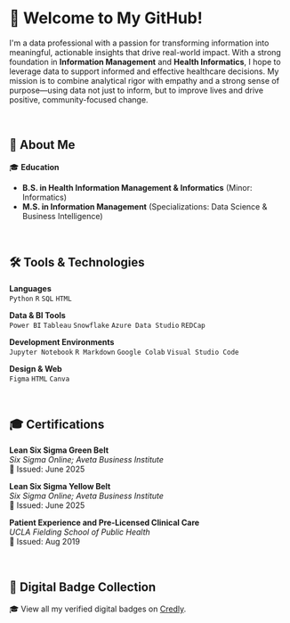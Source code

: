 # 👋 Welcome to My GitHub!

I'm a data professional with a passion for transforming information into meaningful, actionable insights that drive real-world impact. With a strong foundation in **Information Management** and **Health Informatics**, I hope to leverage data to support informed and effective healthcare decisions. My mission is to combine analytical rigor with empathy and a strong sense of purpose—using data not just to inform, but to improve lives and drive positive, community-focused change.

&nbsp;

## 🧬 About Me

🎓 **Education**  
- **B.S. in Health Information Management & Informatics** (Minor: Informatics)  
- **M.S. in Information Management**  (Specializations: Data Science & Business Intelligence)

&nbsp;

## 🛠️ Tools & Technologies

**Languages**  
`Python` `R` `SQL` `HTML`

**Data & BI Tools**  
`Power BI` `Tableau` `Snowflake` `Azure Data Studio` `REDCap`

**Development Environments**  
`Jupyter Notebook` `R Markdown` `Google Colab` `Visual Studio Code`

**Design & Web**  
`Figma` `HTML` `Canva`

&nbsp;

## 🎓 Certifications

**Lean Six Sigma Green Belt**  
*Six Sigma Online; Aveta Business Institute*  
📅 Issued: June 2025

**Lean Six Sigma Yellow Belt**  
*Six Sigma Online; Aveta Business Institute*  
📅 Issued: June 2025

**Patient Experience and Pre-Licensed Clinical Care**  
*UCLA Fielding School of Public Health*  
📅 Issued: Aug 2019

&nbsp;

## 🏅 Digital Badge Collection

🎓 View all my verified digital badges on [Credly](https://www.credly.com/users/lucy-sebin-lee).
